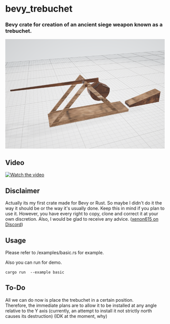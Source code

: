 # bevy_trebuchet
### Bevy crate for creation  of an ancient siege weapon known as a trebuchet.  
![Trebuchet](img/image1.png)
## Video 
[![Watch the video](https://img.youtube.com/vi/K_OJGsxl0fk/maxresdefault.jpg)](https://youtu.be/K_OJGsxl0fk)

## Disclaimer
Actually its my first crate made for Bevy or Rust. So  maybe I didn't do it the way it should be or the way it's usually done.
Keep this in mind if you plan to use it. However, you have every right to copy, clone and correct it at your own discretion.
Also, I would be glad to receive any advice. ([xenon615 on Discord](https://discordapp/users/xenon615))

## Usage

Please refer to /examples/basic.rs for example. 

Also you can run for demo.

```
cargo run  --example basic

```

## To-Do
All we can do now is place the trebuchet in a certain position.  
Therefore, the immediate plans are to allow it to be installed at any angle relative to the Y axis
(currently, an attempt to install it not strictly north causes its destruction) (IDK at the moment, why)


